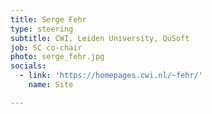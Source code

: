 ```yaml
---
title: Serge Fehr
type: steering
subtitle: CWI, Leiden University, QuSoft
job: SC co-chair
photo: serge_fehr.jpg
socials:
  - link: 'https://homepages.cwi.nl/~fehr/'
    name: Site

---
```

